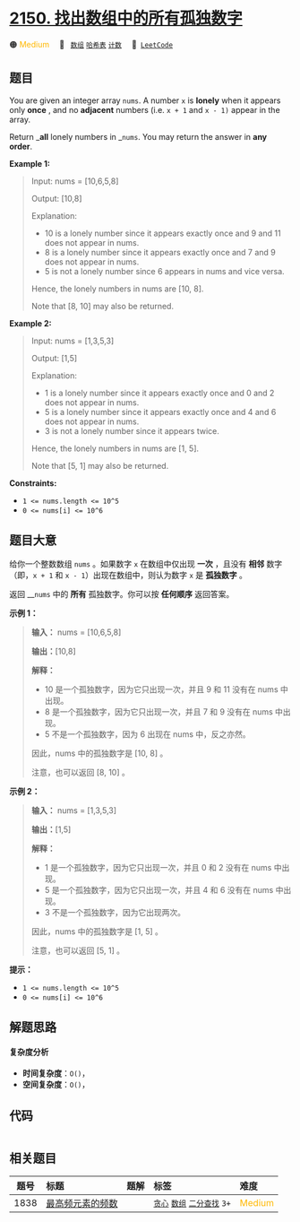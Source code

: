 # [2150. 找出数组中的所有孤独数字](https://leetcode.com/problems/find-all-lonely-numbers-in-the-array)

🟠 <font color=#ffb800>Medium</font>&emsp; 🔖&ensp; [`数组`](/tag/array.md) [`哈希表`](/tag/hash-table.md) [`计数`](/tag/counting.md)&emsp; 🔗&ensp;[`LeetCode`](https://leetcode.com/problems/find-all-lonely-numbers-in-the-array)

## 题目

You are given an integer array `nums`. A number `x` is **lonely** when it
appears only **once** , and no **adjacent** numbers (i.e. `x + 1` and `x - 1)`
appear in the array.

Return _**all** lonely numbers in _`nums`. You may return the answer in **any
order**.



**Example 1:**

> Input: nums = [10,6,5,8]
> 
> Output: [10,8]
> 
> Explanation: 
> - 10 is a lonely number since it appears exactly once and 9 and 11 does not appear in nums.
> - 8 is a lonely number since it appears exactly once and 7 and 9 does not appear in nums.
> - 5 is not a lonely number since 6 appears in nums and vice versa.
> 
> Hence, the lonely numbers in nums are [10, 8].
> 
> Note that [8, 10] may also be returned.

**Example 2:**

> Input: nums = [1,3,5,3]
> 
> Output: [1,5]
> 
> Explanation: 
> - 1 is a lonely number since it appears exactly once and 0 and 2 does not appear in nums.
> - 5 is a lonely number since it appears exactly once and 4 and 6 does not appear in nums.
> - 3 is not a lonely number since it appears twice.
> 
> Hence, the lonely numbers in nums are [1, 5].
> 
> Note that [5, 1] may also be returned.

**Constraints:**

  * `1 <= nums.length <= 10^5`
  * `0 <= nums[i] <= 10^6`


## 题目大意

给你一个整数数组 `nums` 。如果数字 `x` 在数组中仅出现 **一次** ，且没有 **相邻** 数字（即，`x + 1` 和 `x -
1`）出现在数组中，则认为数字 `x` 是 **孤独数字** 。

返回 __`nums` 中的 **所有** 孤独数字。你可以按 **任何顺序** 返回答案。



**示例 1：**

> 
> 
> 
> 
> 
> **输入：** nums = [10,6,5,8]
> 
> **输出：**[10,8]
> 
> **解释：**
> - 10 是一个孤独数字，因为它只出现一次，并且 9 和 11 没有在 nums 中出现。
> - 8 是一个孤独数字，因为它只出现一次，并且 7 和 9 没有在 nums 中出现。
> - 5 不是一个孤独数字，因为 6 出现在 nums 中，反之亦然。
> 
> 因此，nums 中的孤独数字是 [10, 8] 。
> 
> 注意，也可以返回 [8, 10] 。
> 
> 

**示例 2：**

> 
> 
> 
> 
> 
> **输入：** nums = [1,3,5,3]
> 
> **输出：**[1,5]
> 
> **解释：**
> - 1 是一个孤独数字，因为它只出现一次，并且 0 和 2 没有在 nums 中出现。
> - 5 是一个孤独数字，因为它只出现一次，并且 4 和 6 没有在 nums 中出现。
> - 3 不是一个孤独数字，因为它出现两次。
> 
> 因此，nums 中的孤独数字是 [1, 5] 。
> 
> 注意，也可以返回 [5, 1] 。



**提示：**

  * `1 <= nums.length <= 10^5`
  * `0 <= nums[i] <= 10^6`


## 解题思路

#### 复杂度分析

- **时间复杂度**：`O()`，
- **空间复杂度**：`O()`，

## 代码

```javascript

```

## 相关题目

<!-- prettier-ignore -->
| 题号 | 标题 | 题解 | 标签 | 难度 |
| :------: | :------ | :------: | :------ | :------ |
| 1838 | [最高频元素的频数](https://leetcode.com/problems/frequency-of-the-most-frequent-element) |  |  [`贪心`](/tag/greedy.md) [`数组`](/tag/array.md) [`二分查找`](/tag/binary-search.md) `3+` | <font color=#ffb800>Medium</font> |